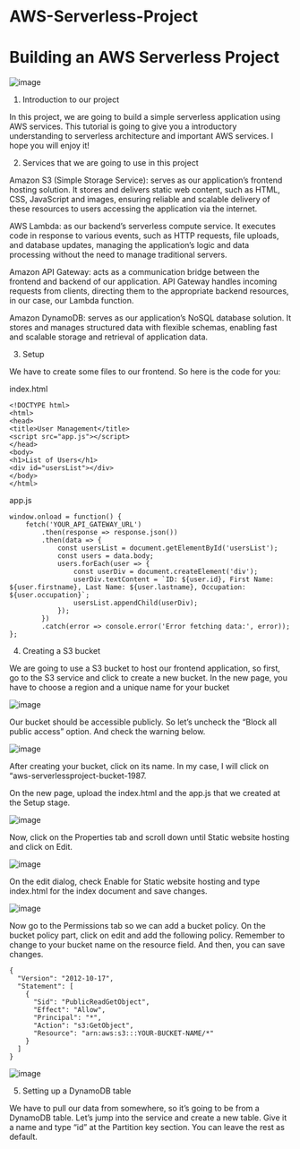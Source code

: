 # AWS-Serverless-Project

# Building an AWS Serverless Project


![image](aws.png)




1. Introduction to our project

In this project, we are going to build a simple serverless application using AWS services.
This tutorial is going to give you a introductory understanding to serverless architecture
and important AWS services. I hope you will enjoy it!

2. Services that we are going to use in this project

Amazon S3 (Simple Storage Service): serves as our application’s frontend hosting solution.
It stores and delivers static web content, such as HTML, CSS, JavaScript and images, ensuring
reliable and scalable delivery of these resources to users accessing the application via the internet.


AWS Lambda: as our backend’s serverless compute service. It executes code in response to various
events, such as HTTP requests, file uploads, and database updates, managing the application’s logic
and data processing without the need to manage traditional servers.

Amazon API Gateway: acts as a communication bridge between the frontend and backend of our application.
API Gateway handles incoming requests from clients, directing them to the appropriate backend resources, 
in our case, our Lambda function.

Amazon DynamoDB: serves as our application’s NoSQL database solution. It stores and manages structured
data with flexible schemas, enabling fast and scalable storage and retrieval of application data.

3. Setup

We have to create some files to our frontend. So here is the code for you:

index.html

```
<!DOCTYPE html>
<html>
<head>
<title>User Management</title>
<script src="app.js"></script>
</head>
<body>
<h1>List of Users</h1>
<div id="usersList"></div>
</body>
</html>
```

app.js


```
window.onload = function() {
    fetch('YOUR_API_GATEWAY_URL')
        .then(response => response.json())
        .then(data => {
            const usersList = document.getElementById('usersList');
            const users = data.body;
            users.forEach(user => {
                const userDiv = document.createElement('div');
                userDiv.textContent = `ID: ${user.id}, First Name: ${user.firstname}, Last Name: ${user.lastname}, Occupation: ${user.occupation}`;
                usersList.appendChild(userDiv);
            });
        })
        .catch(error => console.error('Error fetching data:', error));
};
```

4. Creating a S3 bucket

We are going to use a S3 bucket to host our frontend application, so first, go to the S3 
service and click to create a new bucket. In the new page, you have to choose a region and
a unique name for your bucket


![image](serverless.png)




Our bucket should be accessible publicly. So let’s uncheck the “Block all
public access” option. And check the warning below.


![image](public.png)




After creating your bucket, click on its name. In my case, I will click on
“aws-serverlessproject-bucket-1987.


On the new page, upload the index.html and the app.js that we created at the Setup stage.


![image](upload.png)


Now, click on the Properties tab and scroll down until Static website hosting and click on Edit.


![image](overview.png)


On the edit dialog, check Enable for Static website hosting and 
type index.html for the index document and save changes.


![image](enable.png)



Now go to the Permissions tab so we can add a bucket policy. On the bucket
policy part, click on edit and add the following policy. Remember to change 
to your bucket name on the resource field. And then, you can save changes.

```
{
  "Version": "2012-10-17",
  "Statement": [
    {
      "Sid": "PublicReadGetObject",
      "Effect": "Allow",
      "Principal": "*",
      "Action": "s3:GetObject",
      "Resource": "arn:aws:s3:::YOUR-BUCKET-NAME/*"
    }
  ]
}
```


![image](bucketpolicy1.png)





5. Setting up a DynamoDB table

We have to pull our data from somewhere, so it’s going to be from a DynamoDB table.
Let’s jump into the service and create a new table. Give it a name and type “id” at
the Partition key section. You can leave the rest as default.
